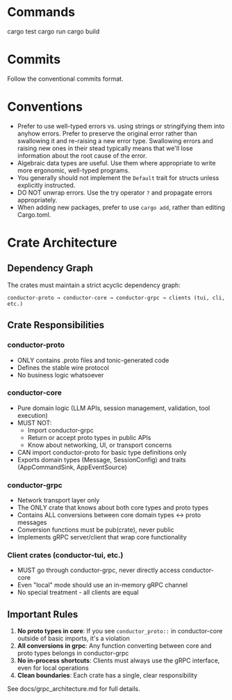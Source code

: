 # Commands

cargo test
cargo run
cargo build


# Commits
Follow the conventional commits format.


# Conventions
- Prefer to use well-typed errors vs. using strings or stringifying them into anyhow errors. Prefer to preserve the original error rather than swallowing it and re-raising a new error type. Swallowing errors and raising new ones in their stead typically means that we'll lose information about the root cause of the error.
- Algebraic data types are useful. Use them where appropriate to write more ergonomic, well-typed programs.
- You generally should not implement the `Default` trait for structs unless explicitly instructed.
- DO NOT unwrap errors. Use the try operator `?` and propagate errors appropriately.
- When adding new packages, prefer to use `cargo add`, rather than editing Cargo.toml.


# Crate Architecture

## Dependency Graph
The crates must maintain a strict acyclic dependency graph:
```
conductor-proto → conductor-core → conductor-grpc → clients (tui, cli, etc.)
```

## Crate Responsibilities

### conductor-proto
- ONLY contains .proto files and tonic-generated code
- Defines the stable wire protocol
- No business logic whatsoever

### conductor-core
- Pure domain logic (LLM APIs, session management, validation, tool execution)
- MUST NOT:
  - Import conductor-grpc
  - Return or accept proto types in public APIs
  - Know about networking, UI, or transport concerns
- CAN import conductor-proto for basic type definitions only
- Exports domain types (Message, SessionConfig) and traits (AppCommandSink, AppEventSource)

### conductor-grpc
- Network transport layer only
- The ONLY crate that knows about both core types and proto types
- Contains ALL conversions between core domain types ↔ proto messages
- Conversion functions must be pub(crate), never public
- Implements gRPC server/client that wrap core functionality

### Client crates (conductor-tui, etc.)
- MUST go through conductor-grpc, never directly access conductor-core
- Even "local" mode should use an in-memory gRPC channel
- No special treatment - all clients are equal

## Important Rules

1. **No proto types in core**: If you see `conductor_proto::` in conductor-core outside of basic imports, it's a violation
2. **All conversions in grpc**: Any function converting between core and proto types belongs in conductor-grpc
3. **No in-process shortcuts**: Clients must always use the gRPC interface, even for local operations
4. **Clean boundaries**: Each crate has a single, clear responsibility

See docs/grpc_architecture.md for full details.
